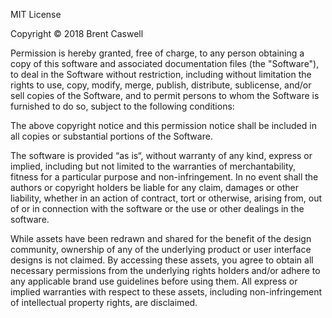 MIT License

Copyright © 2018 Brent Caswell

Permission is hereby granted, free of charge, to any person obtaining a copy of this software and associated documentation files (the "Software"), to deal in the Software without restriction, including without limitation the rights to use, copy, modify, merge, publish, distribute, sublicense, and/or sell copies of the Software, and to permit persons to whom the Software is furnished to do so, subject to the following conditions:

The above copyright notice and this permission notice shall be included in all copies or substantial portions of the Software.

The software is provided “as is“, without warranty of any kind, express or implied, including but not limited to the warranties of merchantability, fitness for a particular purpose and non-infringement. In no event shall the authors or copyright holders be liable for any claim, damages or other liability, whether in an action of contract, tort or otherwise, arising from, out of or in connection with the software or the use or other dealings in the software.

While assets have been redrawn and shared for the benefit of the design community, ownership of any of the underlying product or user interface designs is not claimed. By accessing these assets, you agree to obtain all necessary permissions from the underlying rights holders and/or adhere to any applicable brand use guidelines before using them. All express or implied warranties with respect to these assets, including non-infringement of intellectual property rights, are disclaimed.